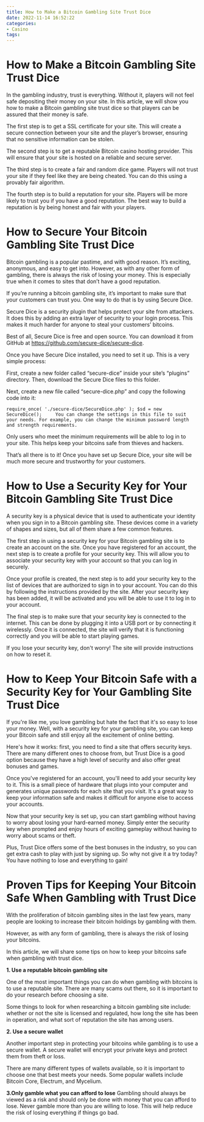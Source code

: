 ```yaml
---
title: How to Make a Bitcoin Gambling Site Trust Dice 
date: 2022-11-14 16:52:22
categories:
- Casino
tags:
---
```



#  How to Make a Bitcoin Gambling Site Trust Dice 

In the gambling industry, trust is everything. Without it, players will not feel safe depositing their money on your site. In this article, we will show you how to make a Bitcoin gambling site trust dice so that players can be assured that their money is safe.

The first step is to get a SSL certificate for your site. This will create a secure connection between your site and the player’s browser, ensuring that no sensitive information can be stolen.

The second step is to get a reputable Bitcoin casino hosting provider. This will ensure that your site is hosted on a reliable and secure server.

The third step is to create a fair and random dice game. Players will not trust your site if they feel like they are being cheated. You can do this using a provably fair algorithm.

The fourth step is to build a reputation for your site. Players will be more likely to trust you if you have a good reputation. The best way to build a reputation is by being honest and fair with your players.

#  How to Secure Your Bitcoin Gambling Site Trust Dice 

Bitcoin gambling is a popular pastime, and with good reason. It’s exciting, anonymous, and easy to get into. However, as with any other form of gambling, there is always the risk of losing your money. This is especially true when it comes to sites that don’t have a good reputation.

If you’re running a bitcoin gambling site, it’s important to make sure that your customers can trust you. One way to do that is by using Secure Dice.

Secure Dice is a security plugin that helps protect your site from attackers. It does this by adding an extra layer of security to your login process. This makes it much harder for anyone to steal your customers’ bitcoins.

Best of all, Secure Dice is free and open source. You can download it from GitHub at https://github.com/secure-dice/secure-dice.

Once you have Secure Dice installed, you need to set it up. This is a very simple process:

First, create a new folder called “secure-dice” inside your site’s “plugins” directory. Then, download the Secure Dice files to this folder.

Next, create a new file called “secure-dice.php” and copy the following code into it:

    require_once( './secure-dice/SecureDice.php' ); $sd = new SecureDice();     You can change the settings in this file to suit your needs. For example, you can change the minimum password length and strength requirements. 
Only users who meet the minimum requirements will be able to log in to your site. This helps keep your bitcoins safe from thieves and hackers.

That’s all there is to it! Once you have set up Secure Dice, your site will be much more secure and trustworthy for your customers.

#  How to Use a Security Key for Your Bitcoin Gambling Site Trust Dice 

A security key is a physical device that is used to authenticate your identity when you sign in to a Bitcoin gambling site. These devices come in a variety of shapes and sizes, but all of them share a few common features.

The first step in using a security key for your Bitcoin gambling site is to create an account on the site. Once you have registered for an account, the next step is to create a profile for your security key. This will allow you to associate your security key with your account so that you can log in securely.

Once your profile is created, the next step is to add your security key to the list of devices that are authorized to sign in to your account. You can do this by following the instructions provided by the site. After your security key has been added, it will be activated and you will be able to use it to log in to your account.

The final step is to make sure that your security key is connected to the internet. This can be done by plugging it into a USB port or by connecting it wirelessly. Once it is connected, the site will verify that it is functioning correctly and you will be able to start playing games.

If you lose your security key, don't worry! The site will provide instructions on how to reset it.

#  How to Keep Your Bitcoin Safe with a Security Key for Your Gambling Site Trust Dice 

If you're like me, you love gambling but hate the fact that it's so easy to lose your money. Well, with a security key for your gambling site, you can keep your Bitcoin safe and still enjoy all the excitement of online betting.

Here's how it works: first, you need to find a site that offers security keys. There are many different ones to choose from, but Trust Dice is a good option because they have a high level of security and also offer great bonuses and games.

Once you've registered for an account, you'll need to add your security key to it. This is a small piece of hardware that plugs into your computer and generates unique passwords for each site that you visit. It's a great way to keep your information safe and makes it difficult for anyone else to access your accounts.

Now that your security key is set up, you can start gambling without having to worry about losing your hard-earned money. Simply enter the security key when prompted and enjoy hours of exciting gameplay without having to worry about scams or theft.

Plus, Trust Dice offers some of the best bonuses in the industry, so you can get extra cash to play with just by signing up. So why not give it a try today? You have nothing to lose and everything to gain!

#  Proven Tips for Keeping Your Bitcoin Safe When Gambling with Trust Dice

With the proliferation of bitcoin gambling sites in the last few years, many people are looking to increase their bitcoin holdings by gambling with them.

However, as with any form of gambling, there is always the risk of losing your bitcoins.

In this article, we will share some tips on how to keep your bitcoins safe when gambling with trust dice.

**1. Use a reputable bitcoin gambling site**

One of the most important things you can do when gambling with bitcoins is to use a reputable site. There are many scams out there, so it is important to do your research before choosing a site.

Some things to look for when researching a bitcoin gambling site include: whether or not the site is licensed and regulated, how long the site has been in operation, and what sort of reputation the site has among users.

**2. Use a secure wallet**

Another important step in protecting your bitcoins while gambling is to use a secure wallet. A secure wallet will encrypt your private keys and protect them from theft or loss.

There are many different types of wallets available, so it is important to choose one that best meets your needs. Some popular wallets include Bitcoin Core, Electrum, and Mycelium.

**3.Only gamble what you can afford to lose**
Gambling should always be viewed as a risk and should only be done with money that you can afford to lose. Never gamble more than you are willing to lose. This will help reduce the risk of losing everything if things go bad.